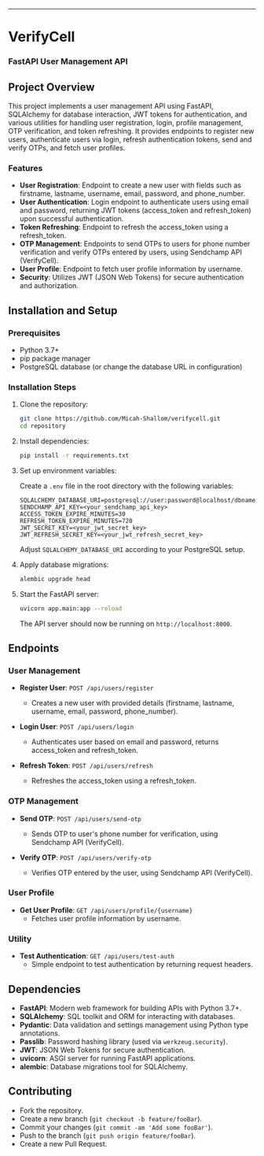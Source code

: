 ---

# VerifyCell 
### FastAPI User Management API

## Project Overview

This project implements a user management API using FastAPI, SQLAlchemy for database interaction, JWT tokens for authentication, and various utilities for handling user registration, login, profile management, OTP verification, and token refreshing. It provides endpoints to register new users, authenticate users via login, refresh authentication tokens, send and verify OTPs, and fetch user profiles.

### Features

- **User Registration**: Endpoint to create a new user with fields such as firstname, lastname, username, email, password, and phone_number.
- **User Authentication**: Login endpoint to authenticate users using email and password, returning JWT tokens (access_token and refresh_token) upon successful authentication.
- **Token Refreshing**: Endpoint to refresh the access_token using a refresh_token.
- **OTP Management**: Endpoints to send OTPs to users for phone number verification and verify OTPs entered by users, using Sendchamp API (VerifyCell).
- **User Profile**: Endpoint to fetch user profile information by username.
- **Security**: Utilizes JWT (JSON Web Tokens) for secure authentication and authorization.

## Installation and Setup

### Prerequisites

- Python 3.7+
- pip package manager
- PostgreSQL database (or change the database URL in configuration)

### Installation Steps

1. Clone the repository:

   ```bash
   git clone https://github.com/Micah-Shallom/verifycell.git
   cd repository
   ```

2. Install dependencies:

   ```bash
   pip install -r requirements.txt
   ```

3. Set up environment variables:
   
   Create a `.env` file in the root directory with the following variables:

   ```plaintext
   SQLALCHEMY_DATABASE_URI=postgresql://user:password@localhost/dbname
   SENDCHAMP_API_KEY=<your_sendchamp_api_key>
   ACCESS_TOKEN_EXPIRE_MINUTES=30
   REFRESH_TOKEN_EXPIRE_MINUTES=720
   JWT_SECRET_KEY=<your_jwt_secret_key>
   JWT_REFRESH_SECRET_KEY=<your_jwt_refresh_secret_key>
   ```

   Adjust `SQLALCHEMY_DATABASE_URI` according to your PostgreSQL setup.

4. Apply database migrations:

   ```bash
   alembic upgrade head
   ```

5. Start the FastAPI server:

   ```bash
   uvicorn app.main:app --reload
   ```

   The API server should now be running on `http://localhost:8000`.

## Endpoints

### User Management

- **Register User**: `POST /api/users/register`
  - Creates a new user with provided details (firstname, lastname, username, email, password, phone_number).

- **Login User**: `POST /api/users/login`
  - Authenticates user based on email and password, returns access_token and refresh_token.

- **Refresh Token**: `POST /api/users/refresh`
  - Refreshes the access_token using a refresh_token.

### OTP Management

- **Send OTP**: `POST /api/users/send-otp`
  - Sends OTP to user's phone number for verification, using Sendchamp API (VerifyCell).

- **Verify OTP**: `POST /api/users/verify-otp`
  - Verifies OTP entered by the user, using Sendchamp API (VerifyCell).

### User Profile

- **Get User Profile**: `GET /api/users/profile/{username}`
  - Fetches user profile information by username.

### Utility

- **Test Authentication**: `GET /api/users/test-auth`
  - Simple endpoint to test authentication by returning request headers.

## Dependencies

- **FastAPI**: Modern web framework for building APIs with Python 3.7+.
- **SQLAlchemy**: SQL toolkit and ORM for interacting with databases.
- **Pydantic**: Data validation and settings management using Python type annotations.
- **Passlib**: Password hashing library (used via `werkzeug.security`).
- **JWT**: JSON Web Tokens for secure authentication.
- **uvicorn**: ASGI server for running FastAPI applications.
- **alembic**: Database migrations tool for SQLAlchemy.

## Contributing

- Fork the repository.
- Create a new branch (`git checkout -b feature/fooBar`).
- Commit your changes (`git commit -am 'Add some fooBar'`).
- Push to the branch (`git push origin feature/fooBar`).
- Create a new Pull Request.

